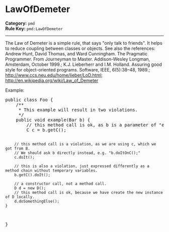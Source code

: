 
# LawOfDemeter
**Category:** `pmd`<br/>
**Rule Key:** `pmd:LawOfDemeter`<br/>


-----

The Law of Demeter is a simple rule, that says "only talk to friends". It helps to reduce coupling between classes or objects.
See also the references:
Andrew Hunt, David Thomas, and Ward Cunningham. The Pragmatic Programmer. From Journeyman to Master. Addison-Wesley Longman, Amsterdam, October 1999.;
K.J. Lieberherr and I.M. Holland. Assuring good style for object-oriented programs. Software, IEEE, 6(5):38–48, 1989.;
http://www.ccs.neu.edu/home/lieber/LoD.html;
http://en.wikipedia.org/wiki/Law_of_Demeter
<p>Example:</p>
<pre>
public class Foo {
    /**
     * This example will result in two violations.
     */
    public void example(Bar b) {
        // this method call is ok, as b is a parameter of "example"
        C c = b.getC();
        
        // this method call is a violation, as we are using c, which we got from B.
        // We should ask b directly instead, e.g. "b.doItOnC();"
        c.doIt();
        
        // this is also a violation, just expressed differently as a method chain without temporary variables.
        b.getC().doIt();
        
        // a constructor call, not a method call.
        D d = new D();
        // this method call is ok, because we have create the new instance of D locally.
        d.doSomethingElse(); 
    }
}
</pre>

